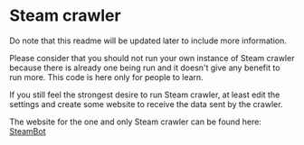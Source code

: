 # Steam crawler

Do note that this readme will be updated later to include more information.

Please consider that you should not run your own instance of Steam crawler because there is already one being run and it doesn't give any benefit to run more. This code is here only for people to learn.

If you still feel the strongest desire to run Steam crawler, at least edit the settings and create some website to receive the data sent by the crawler.

The website for the one and only Steam crawler can be found here: [SteamBot](http://www.anttivainio.net/steambot)
